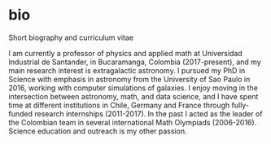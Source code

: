 # bio
Short biography and curriculum vitae  
  
I am currently a professor of physics and applied math at Universidad 
Industrial de Santander, in Bucaramanga, Colombia (2017-present),
and my main research interest is extragalactic astronomy. I
pursued my PhD in Science with emphasis in astronomy from the University 
of Sao Paulo in 2016, working with computer simulations of galaxies. 
I enjoy moving in the intersection between astronomy, math, and data 
science, and I have spent 
time at different institutions in Chile, Germany and France through 
fully-funded research internships (2011-2017). In the past I acted as 
the leader of the Colombian team in several international Math Olympiads 
(2006-2016). Science education and outreach is my other passion.


